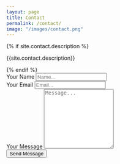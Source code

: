 ```yaml
---
layout: page
title: Contact
permalink: /contact/
image: "/images/contact.png"
---
```


<div class="form-container">
  {% if site.contact.description %}
  <p class="contact-description">{{site.contact.description}}</p>
  {% endif %}
  <form class="form"
    action="{% if site.contact.email %}https://formspree.io/{{site.contact.email}}{% else %}#{% endif %}" method="POST">
    <div class="form__group">
      <label class="form__label" for="form-name">Your Name</label>
      <input class="form__input" id="form-name" type="text" name="name" placeholder="Name..." required>
    </div>
    <div class="form__group">
      <label class="form__label" for="form-email">Your Email</label>
      <input class="form__input" id="form-email" type="email" name="_replyto" placeholder="Email..." required>
    </div>
    <div class="form__group">
      <label class="form__label" for="form-text">Your Message</label>
      <textarea class="form__input" id="form-text" name="text" rows="10" placeholder="Message..." required></textarea>
    </div>
    <div class="form__group">
      <button class="button button--primary" type="submit">Send Message</button>
    </div>
    <input type="hidden" name="_next" value="{{ site.baseurl }}/contact/thanks/" />
  </form>
</div>

